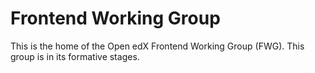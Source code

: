 # Frontend Working Group

This is the home of the Open edX Frontend Working Group (FWG).  This group is in its formative stages.
